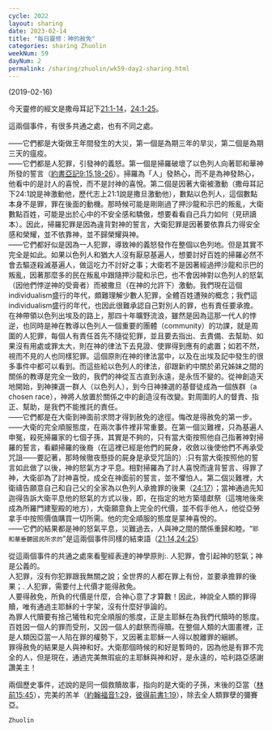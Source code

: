 ```yaml
---
cycle: 2022
layout: sharing
date: 2023-02-14
title: "每日靈修：神的赦免"
categories: sharing Zhuolin
weekNum: 59
dayNum: 2
permalink: /sharing/zhuolin/wk59-day2-sharing.html
---
```

(2019-02-16)

今天靈修的經文是撒母耳記下[21:1-14](https://www.biblegateway.com/passage/?search=撒母耳記下21.1-14&version=CUVMPT)，[24:1-25](https://www.biblegateway.com/passage/?search=撒母耳記下24.1-25&version=CUVMPT)。

這兩個事件，有很多共通之處，也有不同之處。

——它們都是大衛做王年間發生的大災，第一個是為期三年的旱災，第二個是為期三天的瘟疫。  
——它們都是人犯罪，引發神的義怒。第一個是掃羅破壞了以色列人向著耶和華神所發的誓言（[約書亞記9:15,18-26](https://www.biblegateway.com/passage/?search=約書亞記9.15%2C18-26&version=CUVMPT)）。掃羅為「人」發熱心，而不是為神發熱心，他看中的是討人的喜悅，而不是討神的喜悅。第二個是因著大衛被激動（撒母耳記下24:1說是神激動他，歷代志上21:1說是撒旦激動他），數點以色列人，這個數點本身不是罪，罪在後面的動機。那時候可能是剛剛過了押沙龍和示巴的叛亂，大衛數點百姓，可能是出於心中的不安全感和驕傲，想要看看自己兵力如何（見研讀本）。因此，掃羅犯罪是因為違背對神的誓言，大衛犯罪是因著要依靠兵力得安全感和榮耀，並不依靠神，並不歸榮耀與神。  
——它們都好似是因為一人犯罪，導致神的義怒發作在整個以色列地。但是其實不完全是如此。如果以色列人和猶大人沒有厭惡基遍人，想要討好百姓的掃羅必然不會去驅逐殺滅基遍人，做這吃力不討好之事；大衛若不是因著經過押沙龍和示巴的叛亂，因著那麼多的民在叛亂中跟隨押沙龍和示巴，也不會因神對以色列人的怒氣（因他們悖逆神的受膏者）而被撒旦（在神的允許下）激動。我們現在這個individualism盛行的年代，頗難理解少數人犯罪，全體百姓遭殃的概念；我們這individualism盛行的年代，也因此很難承認自己對別人的罪，也有責任要承擔。在神帶領以色列出埃及的路上，那四十年曠野流浪，雖然是因為這那一代人的悖逆，也同時是神在教導以色列人一個重要的團體（community）的功課，就是周圍的人犯罪，每個人有責任首先不隨從犯罪，並且要去指出、去責備、去幫助、如果沒有用處或罪太大，則在神的律法下去見證、使罪得到應有的處置；如若不然，視而不見的人也同樣犯罪。這個原則在神的律法當中，以及在出埃及記中發生的很多事件中都可以看到。而這些給以色列人的律法，卻跟新約中關於弟兄姊妹之間的關係的教導是完全一致的，我們的神從亙古直到永遠，是永恆不變的。從神創造天地開始，到神揀選一群人（以色列人），到今日神揀選的基督徒成為一個族群（a chosen race），神將人放置於關係之中的創造沒有改變。對周圍的人的督責、指正、幫助，是我們不能推託的責任。  
——它們都是在大衛到神面前求問才得到赦免的途徑。悔改是得赦免的第一步。  
——大衛的完全順服態度，在兩次事件裡非常重要。在第一個災難裡，只為基遍人申冤，殺死掃羅家的七個子孫，其實是不夠的，只有當大衛按照他自己指著神對掃羅的誓言，看顧掃羅的後裔（在這裡已經是他們的屍身，收斂以後使他們不再承受咒詛——要記著，那時候徹夜懸掛的屍身是承受咒詛的）:只有當大衛按照他的誓言如此做了以後，神的怒氣方才平息。相對掃羅為了討人喜悅而違背誓言、得罪了神，大衛卻為了討神喜悅，成全在神面前的誓言，並不懼怕人。第二個災難裡，大衛禱告願意自己和自己父的全家為以色列人承擔罪的後果（[24:17](https://www.biblegateway.com/passage/?search=撒母耳記下24.17&version=CUVMPT)）；當神通過先知迦得告訴大衛平息他的怒氣的方式以後，即，在指定的地方築壇獻祭（這塊地後來成為所羅門建聖殿的地方），大衛願意負上完全的代價，並不假手他人，他從亞勞拿手中按照價值購買一切所需。他的完全順服的態度是蒙神喜悅的。  
——它們的結果都是神的怒氣平息，災難過去，人與神之間的關係重歸和睦。“`耶和華垂聽國民所求的`”是這兩個事件同樣的結束語（[21:14,24:25](https://www.biblegateway.com/passage/?search=撒母耳記下21.14%2C24.25&version=CUVMPT)）

從這兩個事件的共通之處來看聖經表達的神學原則:. 
人犯罪，會引起神的怒氣；神是公義的。  
人犯罪，沒有你犯罪跟我無關之說；全世界的人都在罪上有份，並要承擔罪的後果；. 
人犯罪，需要付上代價才能得赦免。  
人要得赦免，所負的代價是什麼，合神心意了才算數！因此，神說全人類的罪得贖，唯有通過主耶穌的十字架，沒有什麼好爭論的。  
為罪人代贖要有捨己犧牲和完全順服的態度，正是主耶穌在為我們代贖時的態度。  
百姓因一個人的罪而受刑，又因一個人的獻祭而得贖。在整個人類的大圖畫裡，正是人類因亞當一人陷在罪的權勢下，又因著主耶穌一人得以脫離罪的綑綁。  
罪得赦免的結果是人與神和好。大衛那個時候的和好是暫時的，因為他是有罪不完全的人，但是現在，通過完美無瑕疵的主耶穌與神和好，是永遠的，哈利路亞感謝讚美主！

兩個歷史事件，述說的是同一個救贖故事，指向的是大衛的子孫，末後的亞當（[林前15:45](https://www.biblegateway.com/passage/?search=林前15.45&version=CUVMPT)），完美的羔羊（[約翰福音1:29](https://www.biblegateway.com/passage/?search=約翰福音1.29&version=CUVMPT)，[彼得前書1:19](https://www.biblegateway.com/passage/?search=彼得前書1.19&version=CUVMPT)），除去全人類罪孽的彌賽亞。

`Zhuolin`
